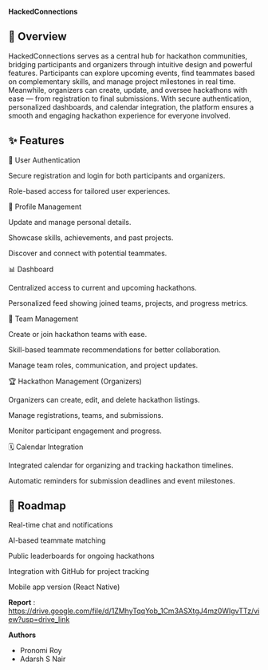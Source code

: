 ****HackedConnections****

🚀 **Overview**
---------------
HackedConnections serves as a central hub for hackathon communities, bridging participants and organizers through intuitive design and powerful features.
Participants can explore upcoming events, find teammates based on complementary skills, and manage project milestones in real time.
Meanwhile, organizers can create, update, and oversee hackathons with ease — from registration to final submissions.
With secure authentication, personalized dashboards, and calendar integration, the platform ensures a smooth and engaging hackathon experience for everyone involved.



✨ **Features**
----------------

👤 User Authentication

Secure registration and login for both participants and organizers.

Role-based access for tailored user experiences.

🧩 Profile Management

Update and manage personal details.

Showcase skills, achievements, and past projects.

Discover and connect with potential teammates.

📊 Dashboard

Centralized access to current and upcoming hackathons.

Personalized feed showing joined teams, projects, and progress metrics.

🤝 Team Management

Create or join hackathon teams with ease.

Skill-based teammate recommendations for better collaboration.

Manage team roles, communication, and project updates.

🏆 Hackathon Management (Organizers)

Organizers can create, edit, and delete hackathon listings.

Manage registrations, teams, and submissions.

Monitor participant engagement and progress.

🗓️ Calendar Integration

Integrated calendar for organizing and tracking hackathon timelines.

Automatic reminders for submission deadlines and event milestones.



📅 **Roadmap**
-------------
 Real-time chat and notifications

 AI-based teammate matching

 Public leaderboards for ongoing hackathons

 Integration with GitHub for project tracking

 Mobile app version (React Native)



**Report** :
https://drive.google.com/file/d/1ZMhyTqqYob_1Cm3ASXtgJ4mz0WIgvTTz/view?usp=drive_link





 **Authors** 
 - Pronomi Roy
 - Adarsh S Nair

